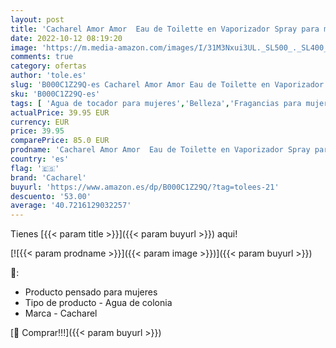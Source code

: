 ```yaml
---
layout: post
title: 'Cacharel Amor Amor  Eau de Toilette en Vaporizador Spray para mujer  Fragancia Afrutada Floral  100 ml'
date: 2022-10-12 08:19:20
image: 'https://m.media-amazon.com/images/I/31M3Nxui3UL._SL500_._SL400_.jpg'
comments: true
category: ofertas
author: 'tole.es'
slug: 'B000C1Z29Q-es Cacharel Amor Amor Eau de Toilette en Vaporizador Spray...'
sku: 'B000C1Z29Q-es'
tags: [ 'Agua de tocador para mujeres','Belleza','Fragancias para mujeres','Perfumes y fragancias','cacharel','de','eau','toilette','🇪🇸', ]
actualPrice: 39.95 EUR
currency: EUR
price: 39.95
comparePrice: 85.0 EUR
prodname: 'Cacharel Amor Amor  Eau de Toilette en Vaporizador Spray para mujer  Fragancia Afrutada Floral  100 ml'
country: 'es'
flag: '🇪🇸'
brand: 'Cacharel'
buyurl: 'https://www.amazon.es/dp/B000C1Z29Q/?tag=tolees-21'
descuento: '53.00'
average: '40.7216129032257'
---
```


Tienes [{{< param title >}}]({{< param buyurl >}}) aqui!

[![{{< param prodname >}}]({{< param image >}})]({{< param buyurl >}})

🔎:

- Producto pensado para mujeres
- Tipo de producto - Agua de colonia
- Marca - Cacharel

[🛒 Comprar!!!]({{< param buyurl >}})
